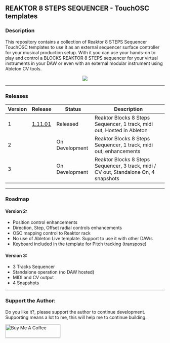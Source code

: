 ## REAKTOR 8 STEPS SEQUENCER - TouchOSC templates

### Description
This repository contains a collection of Reaktor 8 STEPS Sequencer TouchOSC templates to use it as an external sequencer surface controller for your musical production setup. With it you can use your hands-on to play and control a BLOCKS REAKTOR 8 STEPS sequencer for your virtual instruments in your DAW or even with an external modular instrument using Ableton CV tools. 

<div align="center"> 

![](images/img0.gif)

</div>

---

### Releases

| Version | Release | Status | Description   |
| ------------ | ------------ |------------ |------------ |
|  1 | [1.11.01](Reaktor-8STEPS-V1/) | Released | Reaktor Blocks 8 Steps Sequencer, 1 track, midi out, Hosted in Ableton |
|  2 |  | On Development |  Reaktor Blocks 8 Steps Sequencer, 1 track, midi out, enhancements |
|  3 |  | On Development |  Reaktor Blocks 8 Steps Sequencer, 3 track, midi / CV out, Standalone On, 4 snapshots |
 
---

### Roadmap

#### Version 2:
- Position control enhancements
- Direction, Step, Offset radial controls enhancements
- OSC mapping control to Reaktor rack 	
- No use of Ableton Live template. Support to use it with other DAWs
- Keyboard included in the template for Pitch tracking (transpose)

#### Version 3:
- 3 Tracks Sequencer
- Standalone operation (no DAW hosted)
- MIDI and CV output
- 4 Snapshots

---

### Support the Author:
<p> Do you like it?, please support the author to continue development. <br>
Supporting means a lot to me, this will help me to continue building. <p>
<a href="https://www.buymeacoffee.com/r1c4rd0" target="_blank"><img src="https://www.buymeacoffee.com/assets/img/custom_images/orange_img.png" alt="Buy Me A Coffee" style="height: 41px !important;width: 174px !important;box-shadow: 0px 3px 2px 0px rgba(190, 190, 190, 0.5) !important;-webkit-box-shadow: 0px 3px 2px 0px rgba(190, 190, 190, 0.5) !important;" ></a>

